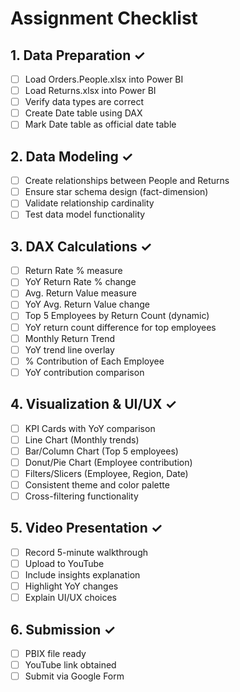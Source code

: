 # Assignment Checklist

## 1. Data Preparation ✓
- [ ] Load Orders.People.xlsx into Power BI
- [ ] Load Returns.xlsx into Power BI
- [ ] Verify data types are correct
- [ ] Create Date table using DAX
- [ ] Mark Date table as official date table

## 2. Data Modeling ✓
- [ ] Create relationships between People and Returns
- [ ] Ensure star schema design (fact-dimension)
- [ ] Validate relationship cardinality
- [ ] Test data model functionality

## 3. DAX Calculations ✓
- [ ] Return Rate % measure
- [ ] YoY Return Rate % change
- [ ] Avg. Return Value measure
- [ ] YoY Avg. Return Value change
- [ ] Top 5 Employees by Return Count (dynamic)
- [ ] YoY return count difference for top employees
- [ ] Monthly Return Trend
- [ ] YoY trend line overlay
- [ ] % Contribution of Each Employee
- [ ] YoY contribution comparison

## 4. Visualization & UI/UX ✓
- [ ] KPI Cards with YoY comparison
- [ ] Line Chart (Monthly trends)
- [ ] Bar/Column Chart (Top 5 employees)
- [ ] Donut/Pie Chart (Employee contribution)
- [ ] Filters/Slicers (Employee, Region, Date)
- [ ] Consistent theme and color palette
- [ ] Cross-filtering functionality

## 5. Video Presentation ✓
- [ ] Record 5-minute walkthrough
- [ ] Upload to YouTube
- [ ] Include insights explanation
- [ ] Highlight YoY changes
- [ ] Explain UI/UX choices

## 6. Submission ✓
- [ ] PBIX file ready
- [ ] YouTube link obtained
- [ ] Submit via Google Form
